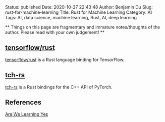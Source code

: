 Status: published
Date: 2020-10-27 22:43:48
Author: Benjamin Du
Slug: rust-for-machine-learning
Title: Rust for Machine Learning
Category: AI
Tags: AI, data science, machine learning, Rust, AI, deep learning

**
Things on this page are fragmentary and immature notes/thoughts of the author.
Please read with your own judgement!
**

## [tensorflow/rust](https://github.com/tensorflow/rust)
[tensorflow/rust](https://github.com/tensorflow/rust)
is a Rust language binding for TensorFlow.

## [tch-rs](https://github.com/LaurentMazare/tch-rs)
[tch-rs](https://github.com/LaurentMazare/tch-rs)
is a Rust bindings for the C++ API of PyTorch.

## References

[Are We Learning Yes](http://www.arewelearningyet.com/)


